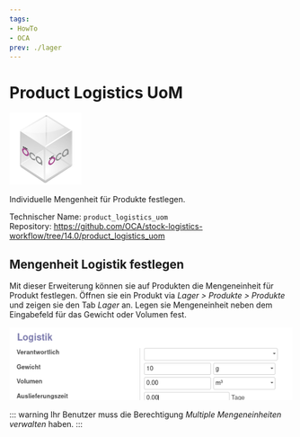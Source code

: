 ```yaml
---
tags:
- HowTo
- OCA
prev: ./lager
---
```

# Product Logistics UoM
![icon_oca_app](assets/icon_oca_app.png)

Individuelle Mengenheit für Produkte festlegen.

Technischer Name: `product_logistics_uom`\
Repository: <https://github.com/OCA/stock-logistics-workflow/tree/14.0/product_logistics_uom>

## Mengenheit Logistik festlegen

Mit dieser Erweiterung können sie auf Produkten die Mengeneinheit für Produkt festlegen. Öffnen sie ein Produkt via *Lager > Produkte > Produkte* und zeigen sie den Tab *Lager* an. Legen sie Mengeneinheit neben dem Eingabefeld für das Gewicht oder Volumen fest.

![](assets/Product%20Logistics%20UoM.png)

::: warning
Ihr Benutzer muss die Berechtigung *Multiple Mengeneinheiten verwalten* haben.
:::